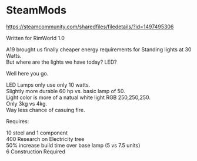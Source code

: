 # SteamMods

https://steamcommunity.com/sharedfiles/filedetails/?id=1497495306

Written for RimWorld 1.0

A19 brought us finally cheaper energy requirements for Standing lights at 30 Watts.  
But where are the lights we have today? LED? 

Well here you go.

LED Lamps only use only 10 watts.  
Slightly more durable 60 hp vs. basic lamp of 50.  
Light color is more of a natual white light RGB 250,250,250.  
Only 3kg vs 4kg.  
Way less chance of casuing fire.  

Requires:  

10 steel and 1 component  
400 Research on Electricity tree  
50% increase build time over base lamp (5 vs 7.5 units)  
6 Construction Required  
